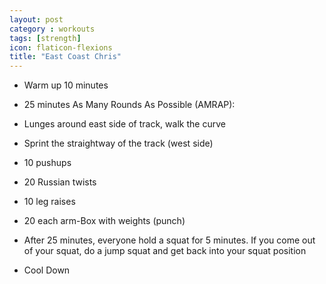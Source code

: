 ```yaml
---
layout: post
category : workouts
tags: [strength]
icon: flaticon-flexions
title: "East Coast Chris"
---
```

* Warm up 10 minutes
* 25 minutes As Many Rounds As Possible (AMRAP):
* Lunges around east side of track, walk the curve
* Sprint the straightway of the track (west side)
* 10 pushups
* 20 Russian twists
* 10 leg raises
* 20 each arm-Box with weights (punch)

* After 25 minutes, everyone hold a squat for 5 minutes. If you come out of your squat, do a jump squat and get back into your squat position
* Cool Down
